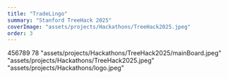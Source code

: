 ```yaml
---
title: "TradeLingo"
summary: "Stanford TreeHack 2025"
coverImage: "assets/projects/Hackathons/TreeHack2025.jpeg"
order: 3
--- 
```

456789
78
"assets/projects/Hackathons/TreeHack2025/mainBoard.jpeg"
"assets/projects/Hackathons/TreeHack2025.jpeg"
"assets/projects/Hackathons/logo.jpeg"